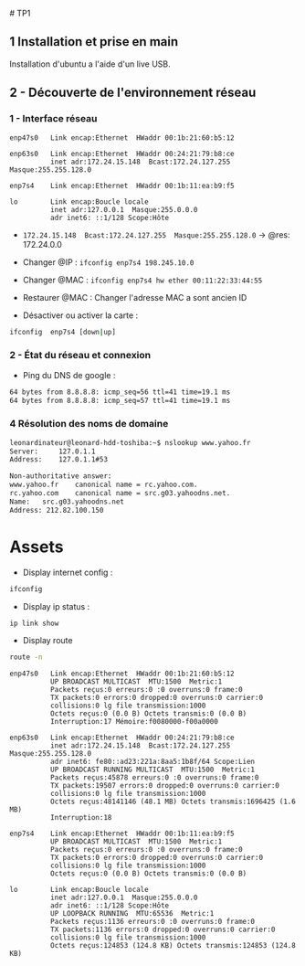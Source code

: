 # TP1
## 1 Installation et prise en main
Installation d'ubuntu a l'aide d'un live USB.
## 2 - Découverte de l'environnement réseau
### 1 - Interface réseau
```
enp47s0   Link encap:Ethernet  HWaddr 00:1b:21:60:b5:12  

enp63s0   Link encap:Ethernet  HWaddr 00:24:21:79:b8:ce  
          inet adr:172.24.15.148  Bcast:172.24.127.255  Masque:255.255.128.0

enp7s4    Link encap:Ethernet  HWaddr 00:1b:11:ea:b9:f5  

lo        Link encap:Boucle locale  
          inet adr:127.0.0.1  Masque:255.0.0.0
          adr inet6: ::1/128 Scope:Hôte
```
- `172.24.15.148  Bcast:172.24.127.255  Masque:255.255.128.0` -> @res: 172.24.0.0

- Changer @IP :
`ifconfig enp7s4 198.245.10.0`
- Changer  @MAC :
`ifconfig enp7s4 hw ether 00:11:22:33:44:55`
- Restaurer  @MAC : Changer l'adresse MAC a sont ancien ID
- Désactiver ou activer la carte :
```bash
ifconfig  enp7s4 [down|up]
```
### 2 - État du réseau et connexion
- Ping du DNS de google :
```bash
64 bytes from 8.8.8.8: icmp_seq=56 ttl=41 time=19.1 ms
64 bytes from 8.8.8.8: icmp_seq=57 ttl=41 time=19.1 ms
```

### 4 Résolution des noms de domaine

```bash
leonardinateur@leonard-hdd-toshiba:~$ nslookup www.yahoo.fr
Server:		127.0.1.1
Address:	127.0.1.1#53

Non-authoritative answer:
www.yahoo.fr	canonical name = rc.yahoo.com.
rc.yahoo.com	canonical name = src.g03.yahoodns.net.
Name:	src.g03.yahoodns.net
Address: 212.82.100.150

```

# Assets
- Display internet config :
```bash
ifconfig
```
- Display ip status :
```bash
ip link show
```
- Display route
```bash
route -n
```


```
enp47s0   Link encap:Ethernet  HWaddr 00:1b:21:60:b5:12  
          UP BROADCAST MULTICAST  MTU:1500  Metric:1
          Packets reçus:0 erreurs:0 :0 overruns:0 frame:0
          TX packets:0 errors:0 dropped:0 overruns:0 carrier:0
          collisions:0 lg file transmission:1000
          Octets reçus:0 (0.0 B) Octets transmis:0 (0.0 B)
          Interruption:17 Mémoire:f0080000-f00a0000

enp63s0   Link encap:Ethernet  HWaddr 00:24:21:79:b8:ce  
          inet adr:172.24.15.148  Bcast:172.24.127.255  Masque:255.255.128.0
          adr inet6: fe80::ad23:221a:8aa5:1b8f/64 Scope:Lien
          UP BROADCAST RUNNING MULTICAST  MTU:1500  Metric:1
          Packets reçus:45878 erreurs:0 :0 overruns:0 frame:0
          TX packets:19507 errors:0 dropped:0 overruns:0 carrier:0
          collisions:0 lg file transmission:1000
          Octets reçus:48141146 (48.1 MB) Octets transmis:1696425 (1.6 MB)
          Interruption:18

enp7s4    Link encap:Ethernet  HWaddr 00:1b:11:ea:b9:f5  
          UP BROADCAST MULTICAST  MTU:1500  Metric:1
          Packets reçus:0 erreurs:0 :0 overruns:0 frame:0
          TX packets:0 errors:0 dropped:0 overruns:0 carrier:0
          collisions:0 lg file transmission:1000
          Octets reçus:0 (0.0 B) Octets transmis:0 (0.0 B)

lo        Link encap:Boucle locale  
          inet adr:127.0.0.1  Masque:255.0.0.0
          adr inet6: ::1/128 Scope:Hôte
          UP LOOPBACK RUNNING  MTU:65536  Metric:1
          Packets reçus:1136 erreurs:0 :0 overruns:0 frame:0
          TX packets:1136 errors:0 dropped:0 overruns:0 carrier:0
          collisions:0 lg file transmission:1000
          Octets reçus:124853 (124.8 KB) Octets transmis:124853 (124.8 KB)
```
